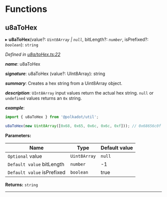 

# Functions

<a id="u8atohex"></a>

##  u8aToHex

▸ **u8aToHex**(value?: *`Uint8Array` | `null`*, bitLength?: *`number`*, isPrefixed?: *`boolean`*): `string`

*Defined in [u8a/toHex.ts:22](https://github.com/polkadot-js/common/blob/06cc692/packages/util/src/u8a/toHex.ts#L22)*

*__name__*: u8aToHex

*__signature__*: u8aToHex (value?: UInt8Array): string

*__summary__*: Creates a hex string from a Uint8Array object.

*__description__*: `UInt8Array` input values return the actual hex string. `null` or `undefined` values returns an `0x` string.

*__example__*:   

```javascript
import { u8aToHex } from '@polkadot/util';

u8aToHex(new Uint8Array([0x68, 0x65, 0x6c, 0x6c, 0xf])); // 0x68656c0f
```

**Parameters:**

| Name | Type | Default value |
| ------ | ------ | ------ |
| `Optional` value | `Uint8Array` | `null` | - |
| `Default value` bitLength | `number` |  -1 |
| `Default value` isPrefixed | `boolean` | true |

**Returns:** `string`

___

